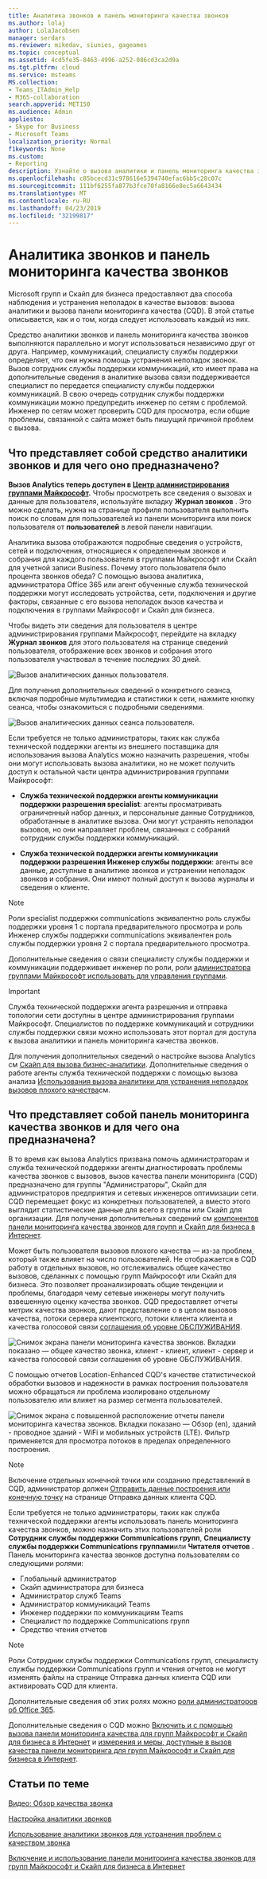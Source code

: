 ```yaml
---
title: Аналитика звонков и панель мониторинга качества звонков
ms.author: lolaj
author: LolaJacobsen
manager: serdars
ms.reviewer: mikedav, siunies, gageames
ms.topic: conceptual
ms.assetid: 4cd5fe35-8463-4996-a252-086cd3ca2d9a
ms.tgt.pltfrm: cloud
ms.service: msteams
MS.collection:
- Teams_ITAdmin_Help
- M365-collaboration
search.appverid: MET150
ms.audience: Admin
appliesto:
- Skype for Business
- Microsoft Teams
localization_priority: Normal
f1keywords: None
ms.custom:
- Reporting
description: Узнайте о вызова аналитики и панель мониторинга качества звонков и когда следует использовать их для мониторинга и устранения проблем качества звонка.
ms.openlocfilehash: c85bcecd31c978616e5394740efac6bb5c28c07c
ms.sourcegitcommit: 111bf6255fa877b3fce70fa8166e8ec5a6643434
ms.translationtype: MT
ms.contentlocale: ru-RU
ms.lasthandoff: 04/23/2019
ms.locfileid: "32199817"
---
```

# <a name="call-analytics-and-call-quality-dashboard"></a>Аналитика звонков и панель мониторинга качества звонков

Microsoft групп и Скайп для бизнеса предоставляют два способа наблюдения и устранения неполадок в качестве вызовов: вызова аналитики и вызова панели мониторинга качества (CQD). В этой статье описывается, как и о том, когда следует использовать каждый из них.

Средство аналитики звонков и панель мониторинга качества звонков выполняются параллельно и могут использоваться независимо друг от друга. Например, коммуникаций, специалисту службы поддержки определяет, что они нужна помощь устранения неполадок звонок. Вызов сотрудник службы поддержки коммуникаций, кто имеет права на дополнительные сведения в аналитике вызова связи поддерживается специалист по передается специалисту службы поддержки коммуникаций. В свою очередь сотрудник службы поддержки коммуникации можно предупредить инженер по сетям с проблемой. Инженер по сетям может проверить CQD для просмотра, если общие проблемы, связанной с сайта может быть пишущий причиной проблем с вызова.

## <a name="whats-call-analytics-and-when-should-i-use-it"></a>Что представляет собой средство аналитики звонков и для чего оно предназначено?

**Вызов Analytics теперь доступен в [Центр администрирования группами Майкрософт](https://admin.teams.microsoft.com).** Чтобы просмотреть все сведения о вызовах и данные для пользователя, используйте вкладку **Журнал звонков** . Это можно сделать, нужна на странице профиля пользователя выполнить поиск по словам для пользователей из панели мониторинга или поиск пользователя от **пользователей** в левой панели навигации.

Аналитика вызова отображаются подробные сведения о устройств, сетей и подключения, относящиеся к определенным звонков и собрания для каждого пользователя в группами Майкрософт или Скайп для учетной записи Business. Почему этого пользователя было процента звонков обеда? С помощью вызова аналитика, администратора Office 365 или агент обученные служба технической поддержки могут исследовать устройства, сети, подключения и другие факторы, связанные с его вызова неполадок вызов качества и подключения в группами Майкрософт и Скайп для бизнеса.

Чтобы видеть эти сведения для пользователя в центре администрирования группами Майкрософт, перейдите на вкладку **Журнал звонков** для этого пользователя на странице сведений пользователя, отображение всех звонков и собрания этого пользователя участвовал в течение последних 30 дней.

![Вызов аналитических данных пользователя.](media/teams-difference-between-call-analytics-and-call-quality-dashboard-image1.png)

Для получения дополнительных сведений о конкретного сеанса, включая подробные мультимедиа и статистики к сети, нажмите кнопку сеанса, чтобы ознакомиться с подробными сведениями.

![Вызов аналитических данных сеанса пользователя.](media/teams-difference-between-call-analytics-and-call-quality-dashboard-image2.png)

Если требуется не только администраторы, таких как служба технической поддержки агенты из внешнего поставщика для использования вызова Analytics можно назначить разрешения, чтобы они могут использовать вызова аналитики, но не может получить доступ к остальной части центра администрирования группами Майкрософт: 
  
- **Служба технической поддержки агенты коммуникации поддержки разрешения specialist**: агенты просматривать ограниченный набор данных, и персональные данные Сотрудников, обработанные в аналитике вызова. Они могут устранять неполадки вызовов, но они направляет проблем, связанных с собраний сотрудник службы поддержки коммуникаций.
    
- **Служба технической поддержки агенты коммуникации поддержки разрешения Инженер службы поддержки**: агенты все данные, доступные в аналитике звонков и устранении неполадок звонков и собрания. Они имеют полный доступ к вызова журналы и сведения о клиенте.

> [!NOTE]
> Роли specialist поддержки communications эквивалентно роль службы поддержки уровня 1 с портала предварительного просмотра и роль Инженер службы поддержки communications эквивалентен роль службы поддержки уровня 2 с портала предварительного просмотра.

Дополнительные сведения о связи специалисту службы поддержки и коммуникации поддерживает инженер по роли, роли [администратора группами Майкрософт использовать для управления группами](using-admin-roles.md).

> [!IMPORTANT]
> Служба технической поддержки агента разрешения и отправка топологии сети доступны в центре администрирования группами Майкрософт. Специалистов по поддержке коммуникаций и сотрудники службы поддержки связи можно использовать этот портал для доступа к вызова аналитики и панель мониторинга качества звонков.
    
Для получения дополнительных сведений о настройке вызова Analytics см [Скайп для вызова бизнес-аналитики](set-up-call-analytics.md). Дополнительные сведения о работе агенты служба технической поддержки с помощью вызова анализа [Использования вызова аналитики для устранения неполадок вызовов плохого качества](use-call-analytics-to-troubleshoot-poor-call-quality.md)см.
  
## <a name="whats-the-call-quality-dashboard-and-when-should-i-use-it"></a>Что представляет собой панель мониторинга качества звонков и для чего она предназначена?
  
В то время как вызова Analytics призвана помочь администраторам и служба технической поддержки агенты диагностировать проблемы качества звонков с вызовов, вызов качества панели мониторинга (CQD) предназначено для группы "Администраторы", Скайп для администраторов предприятия и сетевых инженеров оптимизации сети. CQD перемещает фокус из конкретных пользователей, а вместо этого выглядит статистические данные для всего в группы или Скайп для организации. Для получения дополнительных сведений см [компонентов панели мониторинга качества звонков для групп и Скайп для бизнеса в Интернет](turning-on-and-using-call-quality-dashboard.md#BKMKFeaturesOfTheCQD).
  
Может быть пользователя вызовов плохого качества — из-за проблем, который также влияет на число пользователей. Не отображается в CQD работу в отдельных вызовов, но отслеживались общее качество вызовов, сделанных с помощью групп Майкрософт или Скайп для бизнеса. Это позволяет проанализировать общие тенденции и проблемы, благодаря чему сетевые инженеры могут получить взвешенную оценку качества звонков. CQD предоставляет отчеты метрик качества звонков, дают представление о в целом вызовов качества, потоки сервера клиентского, потоки клиента клиента и качества голосовой связи [соглашения об уровне ОБСЛУЖИВАНИЯ](https://go.microsoft.com/fwlink/p/?linkid=846252).
  
![Снимок экрана панели мониторинга качества звонков. Вкладки показано — общее качество звонка, клиент - клиент, клиент - сервер и качества голосовой связи соглашения об уровне ОБСЛУЖИВАНИЯ.](media/teams-difference-between-call-analytics-and-call-quality-dashboard-image3.png)

С помощью отчетов Location-Enhanced CQD's качестве статистической обработки вызовов и надежности в рамках построения пользователя можно обращаться ли проблема изолировано отдельному пользователю или влияет на размер сегмента пользователей.

![Снимок экрана с повышенной расположение отчеты панели мониторинга качества звонков. Вкладки показано — Обзор (en), зданий - проводное зданий - WiFi и мобильных устройств (LTE). Фильтр применяется для просмотра потоков в пределах определенного построения.](media/teams-difference-between-call-analytics-and-call-quality-dashboard-image4.png)

> [!NOTE]
> Включение отдельных конечной точки или созданию представлений в CQD, администратор должен [Отправить данные построения или конечную точку](turning-on-and-using-call-quality-dashboard.md#upload-tenant-data-information) на странице Отправка данных клиента CQD. 

Если требуется не только администраторы, таких как служба технической поддержки агенты использовать панель мониторинга качества звонков, можно назначить этих пользователей роли **Сотрудник службы поддержки Communications групп**, **Специалисту службы поддержки Communications группами**или **Читателя отчетов** . Панель мониторинга качества звонков доступна пользователям со следующими ролями:

- Глобальный администратор
- Скайп администратора для бизнеса
- Администратор служб Teams
- Администратор коммуникаций Teams
- Инженер поддержки по коммуникациям Teams
- Специалист по поддержке Communications групп
- Средство чтения отчетов

> [!NOTE]
> Роли Сотрудник службы поддержки Communications групп, специалисту службы поддержки Communications групп и чтения отчетов не могут изменять файлы на странице Отправка данных клиента CQD или активировать CQD для клиента.

Дополнительные сведения об этих ролях можно [роли администраторов об Office 365](/office365/admin/add-users/about-admin-roles).

Дополнительные сведения о CQD можно [Включить и с помощью вызова панели мониторинга качества для групп Майкрософт и Скайп для бизнеса в Интернет](turning-on-and-using-call-quality-dashboard.md) и [измерения и меры, доступные в вызов качества панели мониторинга для групп Майкрософт и Скайп для бизнеса в Интернет](dimensions-and-measures-available-in-call-quality-dashboard.md).
  
## <a name="related-topics"></a>Статьи по теме

[Видео: Обзор качества звонка](https://aka.ms/teams-quality)

[Настройка аналитики звонков](set-up-call-analytics.md)

[Использование аналитики звонков для устранения проблем с качеством звонка](use-call-analytics-to-troubleshoot-poor-call-quality.md)

[Включение и использование панели мониторинга качества звонков для групп Майкрософт и Скайп для бизнеса в Интернет](turning-on-and-using-call-quality-dashboard.md)
